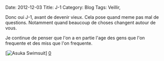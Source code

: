 Date: 2012-12-03
Title: J-1
Category: Blog
Tags: Veillir,

[0]: http://raw.github.com/bussiere/Blog/gh-pages/static/images/_asuka_swimsuit.jpg  "Grande Version"

Donc oui J-1, avant de devenir vieux.
Cela pose quand meme pas mal de questions.
Notamment quand beaucoup de choses changent autour de vous.

Je continue de penser que l'on a en partie l'age des gens que l'on frequente et des miss que l'on frequente.

[![Asuka Swimsuit](http://raw.github.com/bussiere/Blog/gh-pages/static/images/_asuka_swimsuit_thumb.jpg)] [0] 
